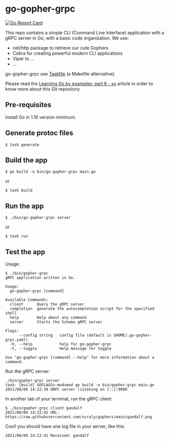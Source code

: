 # go-gopher-grpc

[![Go Report Card](https://goreportcard.com/badge/github.com/scraly/learning-go-by-examples)](https://goreportcard.com/report/github.com/scraly/learning-go-by-examples)

This repo contains a simple CLI (Command Line Interface) application with a gRPC server in Go, with a basic code organization.
We use:
* net/http package to retrieve our cute Gophers
* Cobra for creating powerful modern CLI applications
* Viper to ...
* ...

go-gopher-grpc use [Taskfile](https://dev.to/stack-labs/introduction-to-taskfile-a-makefile-alternative-h92) (a Makefile alternative). 

Please read the [Learning Go by examples: part 6 - xx](xx) article in order to know more about this Git repository.

## Pre-requisites

Install Go in 1.16 version minimum.

## Generate protoc files

`$ task generate`

## Build the app

`$ go build -o bin/go-gopher-grpc main.go`

or

`$ task build`

## Run the app

`$ ./bin/go-gopher-grpc server`

or

`$ task run`

## Test the app

Usage:
```
$ ./bin/gopher-grpc
gRPC application written in Go.

Usage:
  go-gopher-grpc [command]

Available Commands:
  client      Query the gRPC server
  completion  generate the autocompletion script for the specified shell
  help        Help about any command
  server      Starts the Schema gRPC server

Flags:
      --config string   config file (default is $HOME/.go-gopher-grpc.yaml)
  -h, --help            help for go-gopher-grpc
  -t, --toggle          Help message for toggle

Use "go-gopher-grpc [command] --help" for more information about a command.
```

Run the gRPC server:

```
./bin/gopher-grpc server
task: [build] GOFLAGS=-mod=mod go build -o bin/gopher-grpc main.go
2021/08/09 14:22:39 GRPC server listening on [::]:9000
```

In another tab of your terminal, run the gRPC client:

```
$ ./bin/gopher-grpc client gandalf
2021/08/09 14:22:42 URL: https://raw.githubusercontent.com/scraly/gophers/main/gandalf.png
```

Cool! 
you should have one log file in your server, like this:
```
2021/08/09 14:22:41 Received: gandalf
```